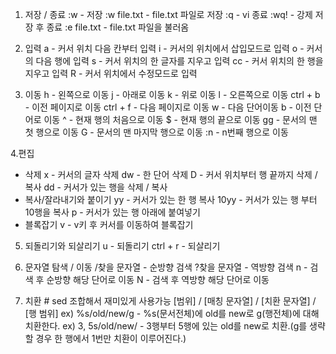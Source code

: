 1. 저장 / 종료
:w                   - 저장
:w file.txt          - file.txt 파일로 저장
:q                   - vi 종료
:wq!                 - 강제 저장 후 종료
:e file.txt          - file.txt 파일을 불러옴

2. 입력
a                    - 커서 위치 다음 칸부터 입력
i                    - 커서의 위치에서 삽입모드로 입력
o                    - 커서의 다음 행에 입력
s                    - 커서 위치의 한 글자를 지우고 입력
cc                   - 커서 위치의 한 행을 지우고 입력
R                    - 커서 위치에서 수정모드로 입력

3. 이동
h                    - 왼쪽으로 이동
j                    - 아래로 이동
k                    - 위로 이동
l                    - 오른쪽으로 이동
ctrl + b             - 이전 페이지로 이동
ctrl + f             - 다음 페이지로 이동
w                    - 다음 단어이동
b                    - 이전 단어로 이동
^                    - 현재 행의 처음으로 이동
$                    - 현재 행의 끝으로 이동
gg                   - 문서의 맨 첫 행으로 이동
G                    - 문서의 맨 마지막 행으로 이동
:n                   - n번째 행으로 이동

4.편집
- 삭제
x                    - 커서의 글자 삭제
dw                   - 한 단어 삭제
D                    - 커서 위치부터 행 끝까지 삭제 / 복사
dd                   - 커서가 있는 행을 삭제 / 복사
- 복사/잘라내기와 붙이기
yy                   - 커서가 있는 한 행 복사
10yy                 - 커서가 있는 행 부터 10행을 복사
p                    - 커서가 있는 행 아래에 붙여넣기
- 블록잡기
v                    - v키 후 커서를 이동하여 블록잡기

5. 되돌리기와 되살리기
u                    - 되돌리기
ctrl + r             - 되살리기

6. 문자열 탐색 / 이동
/찾을 문자열           - 순방향 검색
?찾을 문자열           - 역방향 검색
n                    - 검색 후 순방향 해당 단어로 이동
N                    - 검색 후 역방향 해당 단어로 이동

7. 치환	# sed 조합해서 재미있게 사용가능
[범위] / [매칭 문자열] / [치환 문자열] / [행 범위]
ex) %s/old/new/g     - %s(문서전체)에 old를 new로 g(행전체)에 대해 치환한다.
ex) 3, 5s/old/new/   - 3행부터 5행에 있는 old를 new로 치환.(g를 생략 할 경우 한 행에서 1번만 치환이 이루어진다.)